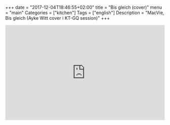+++
date = "2017-12-04T18:46:55+02:00"
title = "Bis gleich (cover)"
menu = "main"
Categories = ["kitchen"]
Tags = ["english"]
Description = "MacVie, Bis gleich (Ayke Witt cover ǀ KT-GQ session)"
+++



<iframe width="100%" height="300" scrolling="no" frameborder="no" src="https://w.soundcloud.com/player/?url=https%3A//api.soundcloud.com/tracks/365019884&amp;color=%23ff5500&amp;auto_play=false&amp;hide_related=false&amp;show_comments=true&amp;show_user=true&amp;show_reposts=false&amp;show_teaser=true&amp;visual=true"></iframe>
